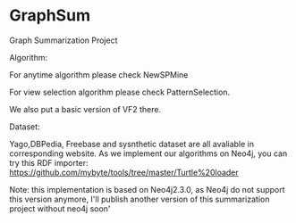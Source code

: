 # GraphSum
Graph Summarization Project

Algorithm:

For anytime algorithm please check NewSPMine

For view selection algorithm please check PatternSelection.

We also put a basic version of VF2 there.

Dataset:

Yago,DBPedia, Freebase and sysnthetic dataset are all avaliable in corresponding website. As we implement our algorithms on Neo4j, you can try this RDF importer: https://github.com/mybyte/tools/tree/master/Turtle%20loader


Note: this implementation is based on Neo4j2.3.0, as Neo4j do not support this version anymore, I'll publish another version of this summarization project without neo4j soon'
